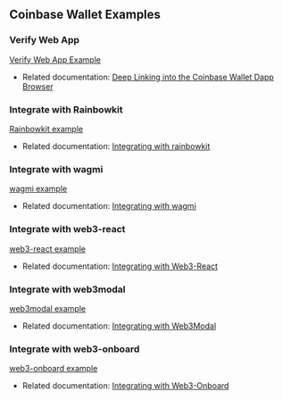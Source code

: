 ## Coinbase Wallet Examples

### Verify Web App

[Verify Web App Example](verify-webapp/)

- Related documentation: [Deep Linking into the Coinbase Wallet Dapp Browser](https://docs.cloud.coinbase.com/wallet-sdk/docs/deep-link-into-dapp-browser)

### Integrate with Rainbowkit

[Rainbowkit example](rainbowkit-demo/)

- Related documentation: [Integrating with rainbowkit](https://www.rainbowkit.com/docs/introduction)

### Integrate with wagmi

[wagmi example](wagmi-demo/)

- Related documentation: [Integrating with wagmi](https://docs.cloud.coinbase.com/wallet-sdk/docs/wagmi)

### Integrate with web3-react

[web3-react example](web3-react-demo/)

- Related documentation: [Integrating with Web3-React](https://docs.cloud.coinbase.com/wallet-sdk/docs/web3-react)

### Integrate with web3modal

[web3modal example](web3modal-demo/)

- Related documentation: [Integrating with Web3Modal](https://docs.cloud.coinbase.com/wallet-sdk/docs/web3modal)

### Integrate with web3-onboard

[web3-onboard example](web3-onboard-demo/)

- Related documentation: [Integrating with Web3-Onboard](https://docs.cloud.coinbase.com/wallet-sdk/docs/web3-onboard)
